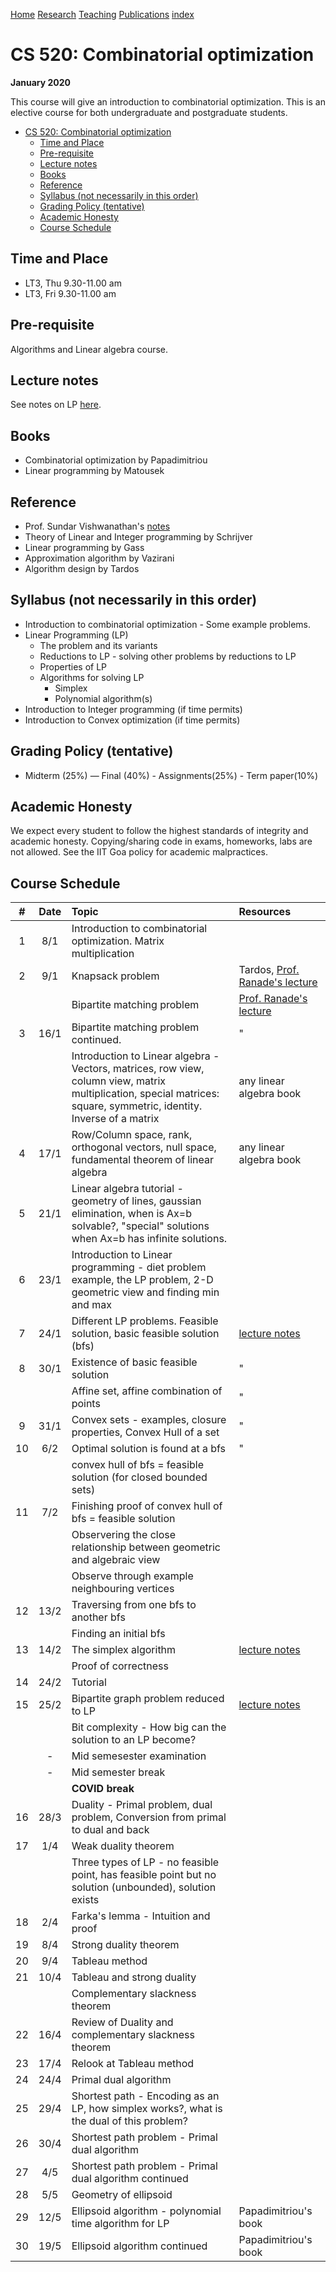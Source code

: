 [Home](http://www.iitgoa.ac.in/~sreejithav/index.html#home) [Research](http://www.iitgoa.ac.in/~sreejithav/index.html#research)
[Teaching](http://www.iitgoa.ac.in/~sreejithav/index.html#teaching)
[Publications](http://www.iitgoa.ac.in/~sreejithav/index.html#publications)
[index](http://www.iitgoa.ac.in/~sreejithav/index.html#links)

# CS 520: Combinatorial optimization

**January 2020**

This course will give an introduction to combinatorial optimization. This is an elective course for both undergraduate and postgraduate students.

- [CS 520: Combinatorial optimization](#cs-520-combinatorial-optimization)
	- [Time and Place](#time-and-place)
	- [Pre-requisite](#pre-requisite)
	- [Lecture notes](#lecture-notes)
	- [Books](#books)
	- [Reference](#reference)
	- [Syllabus (not necessarily in this order)](#syllabus-not-necessarily-in-this-order)
	- [Grading Policy (tentative)](#grading-policy-tentative)
	- [Academic Honesty](#academic-honesty)
	- [Course Schedule](#course-schedule)

## Time and Place
- LT3, Thu 9.30-11.00 am
- LT3, Fri 9.30-11.00 am

## Pre-requisite
Algorithms and Linear algebra course.

## Lecture notes
See notes on LP [here](lp.pdf).

## Books
- Combinatorial optimization by Papadimitriou
- Linear programming by Matousek
  
## Reference
- Prof. Sundar Vishwanathan's [notes](https://www.cse.iitb.ac.in/~sundar/linear_optimization/)
- Theory of Linear and Integer programming by Schrijver
- Linear programming by Gass
- Approximation algorithm by Vazirani
- Algorithm design by Tardos

## Syllabus (not necessarily in this order)
- Introduction to combinatorial optimization - Some example problems. 
- Linear Programming (LP)
  - The problem and its variants
  - Reductions to LP - solving other problems by reductions to LP
  - Properties of LP
  - Algorithms for solving LP
    - Simplex
    - Polynomial algorithm(s)
- Introduction to Integer programming (if time permits)
- Introduction to Convex optimization (if time permits) 

## Grading Policy (tentative)

-  Midterm (25%) — Final (40%) - Assignments(25%) - Term paper(10%)

## Academic Honesty

We expect every student to follow the highest standards of integrity and academic honesty. Copying/sharing code in exams, homeworks, labs are not allowed. See the IIT Goa policy for academic malpractices.
				
## Course Schedule
|   #   | Date  | Topic | Resources |
| :---: | :---: | :------------------------------------------------------------------------------------------------- | :------------------------------------------------------------------------------------- |
|   1   |  8/1  | Introduction to combinatorial optimization. Matrix multiplication |  |
|   2   |  9/1  | Knapsack problem | Tardos, [Prof. Ranade's lecture](https://www.youtube.com/watch?time_continue=2119&v=SmezuxrJ9PM) |
|     |    | Bipartite matching problem |  [Prof. Ranade's lecture](https://www.youtube.com/watch?time_continue=2916&v=NlQqmEXuiC8)|
| 3 | 16/1 | Bipartite matching problem continued. | "|
|  |    | Introduction to Linear algebra - Vectors, matrices, row view, column view, matrix multiplication, special matrices: square, symmetric, identity. Inverse of a matrix | any linear algebra book |
| 4 |  17/1  | Row/Column space, rank, orthogonal vectors, null space, fundamental theorem of linear algebra | any linear algebra book |
| 5 |  21/1  | Linear algebra tutorial - geometry of lines, gaussian elimination, when is Ax=b solvable?,  "special" solutions when Ax=b has infinite solutions. | |
| 6 | 23/1 | Introduction to Linear programming - diet problem example, the LP problem, 2-D geometric view and finding min and max | |
| 7 | 24/1 | Different LP problems. Feasible solution, basic feasible solution (bfs) | [lecture notes](lp.pdf) |
| 8 | 30/1 | Existence of basic feasible solution | " |
|  |  | Affine set, affine combination of points | " |
| 9 | 31/1 | Convex sets - examples, closure properties, Convex Hull of a set | " |
| 10 | 6/2 | Optimal solution is found at a bfs  | " |
| | | convex hull of bfs = feasible solution (for closed bounded sets) | |
| 11 | 7/2 | Finishing proof of convex hull of bfs = feasible solution | |
|  |  | Observering the close relationship between geometric and algebraic view | |
|  |  | Observe through example neighbouring vertices | |
| 12 | 13/2 | Traversing from one bfs to another bfs | |
|  |  | Finding an initial bfs | |
| 13 | 14/2 | The simplex algorithm | [lecture notes](lp.pdf) |
|  |  | Proof of correctness | |
| 14 | 24/2 | Tutorial | |
| 15 | 25/2 | Bipartite graph problem reduced to LP | [lecture notes](lp.pdf) |
|  |  | Bit complexity - How big can the solution to an LP become? | |
|  | - | Mid semesester examination | |
|  | - | Mid semester break | |
|  |   | **COVID break** | |
|   16   |  28/3  | Duality - Primal problem, dual problem, Conversion from primal to dual and back|  |
|   17   |  1/4  | Weak duality theorem |  |
|   |    | Three types of LP - no feasible point, has feasible point but no solution (unbounded), solution exists |  |
| 18 | 2/4 | Farka's lemma - Intuition and proof | |
| 19 | 8/4 | Strong duality theorem | |
|   20   |  9/4  | Tableau method |  |
|   21   |  10/4  | Tableau and strong duality |  |
| | | Complementary slackness theorem | |
| 22 | 16/4 | Review of Duality and complementary slackness theorem | |
| 23 | 17/4 | Relook at Tableau method | |
| 24 | 24/4 | Primal dual algorithm | |
| 25 | 29/4 | Shortest path - Encoding as an LP, how simplex works?, what is the dual of this problem? | |
| 26 | 30/4 | Shortest path problem - Primal dual algorithm | |
| 27 | 4/5 | Shortest path problem - Primal dual algorithm continued | |
| 28 | 5/5 | Geometry of ellipsoid | |
| 29 | 12/5 | Ellipsoid algorithm - polynomial time algorithm for LP | Papadimitriou's book |
| 30 | 19/5 | Ellipsoid algorithm continued | Papadimitriou's book |
